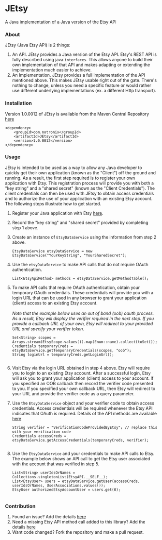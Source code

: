 # JEtsy
A Java implementation of a Java version of the Etsy API

### About
JEtsy (Java Etsy API) is 2 things:

1. An API.  JEtsy provides a Java version of the Etsy API.  Etsy's REST API is fully described using java 
<code>interfaces</code>.  This allows anyone to build their own implementation of that API and makes adapting or 
extending the implementation much easier to achieve.
2. An Implementation.  JEtsy provides a full implementation of the API mentioned above.  This makes JEtsy usable right 
out of the gate.  There's nothing to change, unless you need a specific feature or would rather use different underlying 
implementations (ex. a different Http transport).

### Installation
Version 1.0.0012 of JEtsy is available from the Maven Central Repository [here](https://search.maven.org/search?q=g:com.notronix%20a:JEtsy)

    <dependency>
        <groupId>com.notronix</groupId>
        <artifactId>JEtsy</artifactId>
        <version>1.0.0012</version>
    </dependency>

### Usage
JEtsy is intended to be used as a way to allow any Java developer to quickly get their own application (known as the 
"Client") off the ground and running.  As a result, the first step required is to register your own application with 
Etsy.  This registration process will provide you with both a "key string" and a "shared secret" (known as the "Client 
Credentials"). The client credentials can then be used with JEtsy to obtain access credentials and to authorize the use
of your application with an existing Etsy account.  The following steps illustrate how to get started.

1. Register your Java application with Etsy [here](https://www.etsy.com/developers/documentation/getting_started/register).
   

2. Record the "key string" and "shared secret" provided by completing step 1 above.


3. Create an instance of `EtsyDataService` using the information from step 2 above. 


    `EtsyDataService etsyDataService = new EtsyDataService("YourKeyString", "YourSharedSecret");`

4. Use the `etsyDataService` to make API calls that do not require OAuth authentication.


    `List<EtsyApiMethod> methods = etsyDataService.getMethodTable();`

4. To make API calls that require OAuth authentication, obtain your temporary OAuth credentials.  These credentials will 
   provide you with a login URL that can be used in any browser to grant your application (client) access to an existing 
   Etsy account. <br/><br/>*Note that the example below uses an out of band (oob) oauth process.  As a result, Etsy will 
   display the verifier required in the next step.  If you provide a callback URL of your own, Etsy will redirect to your 
   provided URL and specify your verifier token.*


    ```
    Set<String> scopes = Arrays.stream(EtsyScope.values()).map(Enum::name).collect(toSet());
    Credentials temporaryCreds = etsyDataService.getTemporaryCredentials(scopes, "oob");
    String loginUrl = temporaryCreds.getLoginUrl();


5. Visit Etsy via the login URL obtained in step 4 above.  Etsy will require you to login to an existing Etsy account. 
After a successful login, Etsy will ask you to grant your application (client) access to your account.  If you specified 
an OOB callback then record the verifier code presented to you.  If you specified your own callback URL, then Etsy will 
redirect to your URL and provide the verifier code as a query parameter.
   

6. Use the `EtsyDataService` object and your verifier code to obtain access credentials.  Access credentials will be 
   required whenever the Etsy API indicates that OAuth is required.  Details of the API methods are available 
   [here](https://www.etsy.com/developers/documentation/reference/apimethod)


    ```
    String verifier = "VerificationCodeProvidedByEtsy"; // replace this with your verification code
    Credentials accessCreds = etsyDataService.getAccessCredentials(temporaryCreds, verifier);


7. Use the `EtsyDataService` and your credentials to make API calls to Etsy.  The example below shows an API call to get
the Etsy user associated with the account that was verified in step 5.


    ```
    List<String> userIdsOrNames = Collections.singletonList(EtsyAPI.__SELF__);
    List<EtsyUser> users = etsyDataService.getUser(accessCreds, userIdsOrNames, UserAssociations.values());
    EtsyUser authorizedEtsyAccountUser = users.get(0);


### Contribution
1. Found an issue?  Add the details [here](https://github.com/Notronix/JEtsy/issues)
2. Need a missing Etsy API method call added to this library? Add the details [here](https://github.com/Notronix/JEtsy/issues)
3. Want code changed? Fork the repository and make a pull request.
